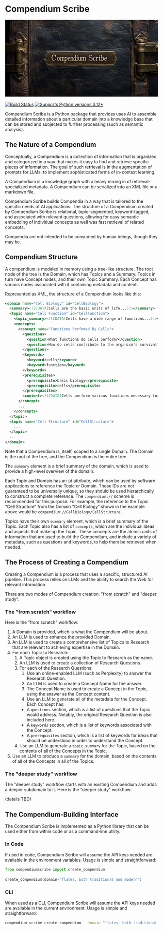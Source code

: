 # Compendium Scribe

![Compendium Scribe banner](https://raw.githubusercontent.com/btfranklin/compendiumscribe/main/.github/social%20preview/compendiumscribe_social_preview.jpg "Compendium Scribe")

[![Build Status](https://github.com/btfranklin/compendiumscribe/actions/workflows/python-package.yml/badge.svg)](https://github.com/btfranklin/compendiumscribe/actions/workflows/python-package.yml) [![Supports Python versions 3.12+](https://img.shields.io/pypi/pyversions/compendiumscribe.svg)](https://pypi.python.org/pypi/compendiumscribe)

Compendium Scribe is a Python package that provides uses AI to assemble detailed information about a particular domain into a knowledge base that can be stored and subjected to further processing (such as semantic analysis).

## The Nature of a Compendium

Conceptually, a Compendium is a collection of information that is organized and categorized in a way that makes it easy to find and retrieve specific pieces of information. The goal of such retrieval is in the augmentation of prompts for LLMs, to implement sophisticated forms of in-context learning.

A Compendium is a knowledge graph with a heavy mixing in of retrieval-specialized metadata. A Compendium can be serialized into an XML file or a markdown file.

Compendium Scribe builds Compendia in a way that is tailored to the specific needs of AI applications. The structure of a Compendium created by Compendium Scribe is relational, topic-segmented, keyword-tagged, and associated with relevant questions, allowing for easy semantic embedding of individual concepts as well was fast retrieval of related concepts.

Compendia are not intended to be consumed by human beings, though they may be.

## Compendium Structure

A compendium is modeled in memory using a tree-like structure. The root node of the tree is the Domain, which has Topics and a Summary. Topics in turn have Concept nodes, and their own Topic Summary. Each Concept has various nodes associated with it containing metadata and content.

Represented as XML, the structure of a Compendium looks like this:

```xml
<domain name="Cell Biology" id="CellBiology">
  <summary><![CDATA[Cells are the basic units of life...]]></summary>
  <topic name="Cell Function" id="CellFunction">
    <topic_summary><![CDATA[Cells have a wide range of functions...]]></topic_summary>
    <concepts>
      <concept name="Functions Perfomed By Cells">
        <questions>
          <question>What functions do cells perform?</question>
          <question>How do cells contribute to the organism's survival?</question>
        </questions>
        <keywords>
          <keyword>cell</keyword>
          <keyword>function</keyword>
        </keywords>
        <prerequisites>
          <prerequisite>basic biology</prerequisite>
          <prerequisite>cells</prerequisite>
        </prerequisites>
        <content><![CDATA[Cells perform various functions necessary for the organism's survival...]]></content>
      </concept>
      ...
    </concepts>
  </topic>
  <topic name="Cell Structure" id="CellStructure">
    ...
  </topic>
  ...
</domain>
```

Note that a Compendium is, itself, scoped to a single Domain. The Domain is the root of the tree, and the Compendium is the entire tree.

The `summary` element is a brief summary of the domain, which is used to provide a high-level overview of the domain.

Each Topic and Domain has an `id` attribute, which can be used by software applications to reference the Topic or Domain. These IDs are not guaranteed to be universally unique, so they should be used hierarchically to construct a complete reference. The `compendium://` scheme is recommended for this purpose. For example, the reference to the Topic "Cell Structure" from the Domain "Cell Biology" shown in the example above would be `compendium://CellBiology/CellStructure`.

Topics have their own `summary` element, which is a brief summary of the Topic. Each Topic also has a list of `concepts`, which are the individual ideas and aspects that make up the Topic. These concepts are the atomic units of information that are used to build the Compendium, and include a variety of metadata, such as questions and keywords, to help them be retrieved when needed.

## The Process of Creating a Compendium

Creating a Compendium is a process that uses a specific, structured AI pipeline. This process relies on LLMs and the ability to search the Web for relevant information.

There are two modes of Compendium creation: "from scratch" and "deeper study".

### The "from scratch" workflow

Here is the "from scratch" workflow:

1. A Domain is provided, which is what the Compendium will be about.
2. An LLM is used to enhance the provided Domain.
3. An LLM is used to create a comprehensive list of Topics to Research that are relevant to achieving expertise in the Domain.
4. For each Topic to Research:
    1. A Topic object is created using the Topic to Research as the name.
    2. An LLM is used to create a collection of Research Questions.
    3. For each of the Research Questions:
        1. Use an online-enabled LLM (such as Perplexity) to answer the Research Question.
        2. An LLM is used to create a Concept Name for the answer.
        3. The Concept Name is used to create a Concept in the Topic, using the answer as the Concept content.
        4. Use an LLM to generate all of the metadata for the Concept. Each Concept has:
          - A `questions` section, which is a list of questions that the Topic would address. Notably, the original Research Question is also included here.
          - A `keywords` section, which is a list of keywords associated with the Concept.
          - A `prerequisites` section, which is a list of keywords for ideas that should be understood in order to understand the Concept.
    4. Use an LLM to generate a `topic_summary` for the Topic, based on the contents of all of the Concepts in the Topic.
5. Use an LLM to produce a `summary` for the domain, based on the contents of all of the Concepts in all of the Topics.

### The "deeper study" workflow

The "deeper study" workflow starts with an existing Compendium and adds a deeper subdomain to it. Here is the "deeper study" workflow:

(details TBD)

## The Compendium-Building Interface

The Compendium Scribe is implemented as a Python library that can be used either from within code or as a command-line utility.

### In Code

If used in code, Compendium Scribe will assume the API keys needed are available in the environment variables. Usage is simple and straightforward:

```python
from compendiumscribe import create_compendium

create_compendium(domain="flutes, both traditional and modern")
```

### CLI

When used as a CLI, Compendium Scribe will assume the API keys needed are available in the current environment. Usage is simple and straightforward:

```zsh
compendium-scribe-create-compendium --domain "flutes, both traditional and modern"
```
